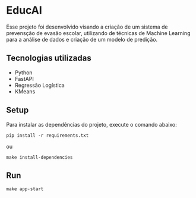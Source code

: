 # EducAI

Esse projeto foi desenvolvido visando a criação de um sistema de prevensção de evasão escolar, utilizando de técnicas de Machine Learning para a análise de dados e criação de um modelo de predição.

## Tecnologias utilizadas
 - Python
 - FastAPI
 - Regressão Logística
 - KMeans

## Setup

Para instalar as dependências do projeto, execute o comando abaixo:
```
pip install -r requirements.txt
```
ou 
```
make install-dependencies
```

## Run
``` 
make app-start
```
